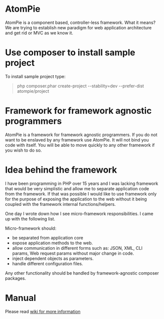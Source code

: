 AtomPie
========

AtomPie is a component based, controller-less framework. What it means?
We are trying to establish new paradigm for web application architecture and 
get rid or MVC as we know it. 

Use composer to install sample project
======================================

To install sample project type:

> php composer.phar create-project --stability=dev --prefer-dist atompie/project

Framework for framework agnostic programmers
============================================

AtomPie is a framework for framework agnostic programmers. If you do not 
want to be enslaved by any framework use AtomPie. It will not bind you code
with itself. You will be able to move quickly to any other framework if 
you wish to do so.  

Idea behind the framework
=========================

I have been programming in PHP over 15 years and I was lacking framework that
would be very simplistic and allow me to separate application code from 
the framework. If that was possible I would like to use framework only for the
purpose of exposing the application to the web without it being coupled with the
framework internal functions/helpers. 

One day I wrote down how I see micro-framework responsibilities. 
I came up with the following list.

Micro-framework should:

 * be separated from application core
 * expose application methods to the web.
 * allow communication in different forms such as: JSON, XML, CLI params, Web request params 
   without major change in code.
 * inject dependent objects as parameters.
 * handle different configuration files.

Any other functionality should be handled by framework-agnostic composer 
packages.

# Manual

Please read [wiki for more information](https://github.com/atompie/framework/wiki)

